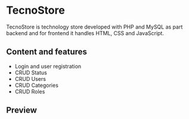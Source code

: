 # TecnoStore

TecnoStore is technology store developed with PHP and MySQL as part backend and for frontend it handles HTML, CSS and JavaScript.


## Content and features
- Login and user registration 
- CRUD Status 
- CRUD Users
- CRUD Categories
- CRUD Roles

## Preview

